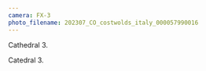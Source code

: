 ```yaml
---
camera: FX-3
photo_filename: 202307_CO_costwolds_italy_000057990016
---
```


Cathedral 3.

Catedral 3.